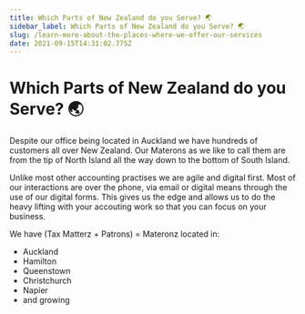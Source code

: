 ```yaml
---
title: Which Parts of New Zealand do you Serve? 🌏
sidebar_label: Which Parts of New Zealand do you Serve? 🌏
slug: /learn-more-about-the-places-where-we-offer-our-services
date: 2021-09-15T14:31:02.775Z
---
```



# Which Parts of New Zealand do you Serve? 🌏

Despite our office being located in Auckland we have hundreds of customers all over New Zealand. Our Materons as we like to call them are from the tip of North Island all the way down to the bottom of South Island.

Unlike most other accounting practises we are agile and digital first. Most of our interactions are over the phone, via email or digital means through the use of our digital forms. This gives us the edge and allows us to do the heavy lifting with your accouting work so that you can focus on your business.  

We have (Tax Matterz + Patrons) = Materonz located in:

* Auckland
* Hamilton
* Queenstown
* Christchurch
* Napier
* and growing



